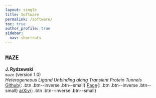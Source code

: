 ```yaml
---
layout: single
title: Software
permalink: /software/
toc: true
author_profile: true
sidebar:
  nav: shortcuts
---
```


## `MAZE` 

__J. Rydzewski__   
`maze` (version 1.0)  
*Heterogeneous Ligand Unbinding along Transient Protein Tunnels*  
[Github](https://github.com/maze-code/plumed2-maze){: .btn .btn--inverse .btn--small}
[Page](https://maze-code.github.io){: .btn .btn--inverse .btn--small}
[arXiv](https://arxiv.org/abs/1808.08089){: .btn .btn--inverse .btn--small}
